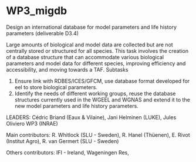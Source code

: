 # WP3_migdb
Design an international database for model parameters and life history parameters  (deliverable D3.4)

Large amounts of biological and model data are collected but are not centrally stored or structured for all species. This task involves the creation of a database structure that can accommodate various biological parameters and model data for different species, improving efficiency and accessibility, and moving towards a TAF.
Subtasks
1. Ensure link with RDBES/ICES/GFCM, use database format developed for eel to store biological parameters.
2. Identify the needs of different working groups, reuse the database structures currently used in the WGEEL and WGNAS and extend it to the new model parameters and life history parameters.

LEADERS: Cédric Briand (Eaux & Vilaine), Jani Helminen (LUKE), Jules Oliviero WP3 (INRAE)

Main contributors: R. Whitlock (SLU - Sweden), R. Hanel (Thüenen),  E. Rivot (Institut Agro), R. van Germert (SLU - Sweden)

Others contributors: IFI - Ireland, Wageningen Res,

